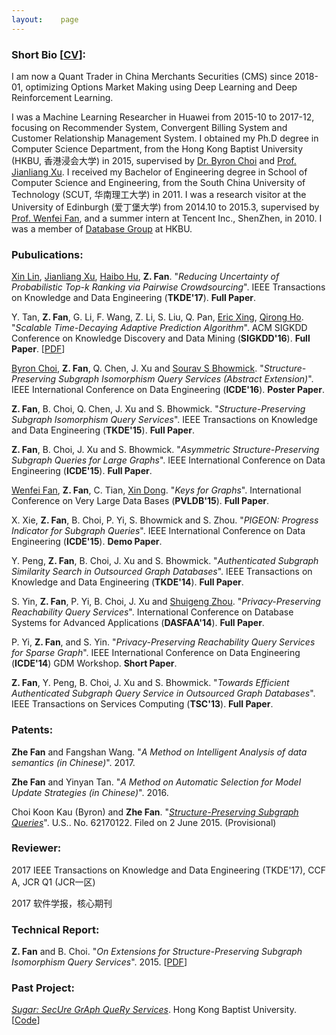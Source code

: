 ```yaml
---
layout:    page
---
```


### **Short Bio** [[CV](/doc/cv.pdf)]:


I am now a Quant Trader in China Merchants Securities (CMS) since 2018-01, optimizing Options Market Making using Deep Learning and Deep Reinforcement Learning.  

I was a Machine Learning Researcher in Huawei from 2015-10 to 2017-12, focusing on Recommender System, Convergent Billing System and Customer Relationship Management System. 
I obtained my Ph.D degree in Computer Science Department, from the Hong Kong Baptist University (HKBU, 香港浸会大学) in 2015, supervised by [Dr. Byron Choi](http://www.comp.hkbu.edu.hk/~bchoi/) and [Prof. Jianliang Xu](http://www.comp.hkbu.edu.hk/~xujl/). 
I received my Bachelor of Engineering degree in School of Computer Science and Engineering, from the South China University of Technology (SCUT, 华南理工大学) in 2011. 
I was a research visitor at the University of Edinburgh (爱丁堡大学) from 2014.10 to 2015.3, supervised by [Prof. Wenfei Fan](http://homepages.inf.ed.ac.uk/wenfei/), and a summer intern at Tencent Inc., ShenZhen, in 2010. 
I was a member of [Database Group](http://www.comp.hkbu.edu.hk/~db/) at HKBU. 

### **Pubulications**:

[Xin Lin](http://faculty.ecnu.edu.cn/s/861/main.jspy), [Jianliang Xu](http://www.comp.hkbu.edu.hk/~xujl/), 
[Haibo Hu](http://www.haibohu.org/wordpress/), **Z. Fan**. 
"*Reducing Uncertainty of Probabilistic Top-k Ranking via Pairwise Crowdsourcing*". 
IEEE Transactions on Knowledge and Data Engineering (**TKDE'17**). **Full Paper**.

Y. Tan, **Z. Fan**, G. Li, F. Wang, Z. Li, S. Liu, Q. Pan, [Eric Xing](http://www.cs.cmu.edu/~epxing/), [Qirong Ho](https://sites.google.com/site/hoqirong). "*Scalable Time-Decaying Adaptive Prediction Algorithm*". 
ACM SIGKDD Conference on Knowledge Discovery and Data Mining (**SIGKDD'16**). **Full Paper**. [[PDF](/doc/tdap_kdd16.pdf)]

[Byron Choi](http://www.comp.hkbu.edu.hk/~bchoi/), **Z. Fan**, Q. Chen, J. Xu and [Sourav S Bhowmick](http://www.cais.ntu.edu.sg/assourav/). "*Structure-Preserving Subgraph Isomorphism Query Services (Abstract Extension)*". 
IEEE International Conference on Data Engineering (**ICDE'16**). **Poster Paper**.

**Z. Fan**, B. Choi, Q. Chen, J. Xu and S. Bhowmick. "*Structure-Preserving Subgraph Isomorphism Query Services*". 
IEEE Transactions on Knowledge and Data Engineering (**TKDE'15**). **Full Paper**.

**Z. Fan**, B. Choi, J. Xu and S. Bhowmick. "*Asymmetric Structure-Preserving Subgraph Queries for Large Graphs*". 
IEEE International Conference on Data Engineering (**ICDE'15**). **Full Paper**.

[Wenfei Fan](http://homepages.inf.ed.ac.uk/wenfei/), **Z. Fan**, C. Tian, [Xin Dong](http://lunadong.com). "*Keys for Graphs*". 
International Conference on Very Large Data Bases (**PVLDB'15**). **Full Paper**.

X. Xie, **Z. Fan**, B. Choi, P. Yi, S. Bhowmick and S. Zhou. "*PIGEON: Progress Indicator for Subgraph Queries*". 
IEEE International Conference on Data Engineering (**ICDE'15**). **Demo Paper**.

Y. Peng, **Z. Fan**, B. Choi, J. Xu and S. Bhowmick. "*Authenticated Subgraph Similarity Search in Outsourced Graph Databases*". 
IEEE Transactions on Knowledge and Data Engineering (**TKDE'14**). **Full Paper**.

S. Yin, **Z. Fan**, P. Yi, B. Choi, J. Xu and [Shuigeng Zhou](http://admis.fudan.edu.cn/~sgzhou/). "*Privacy-Preserving Reachability Query Services*". 
International Conference on Database Systems for Advanced Applications (**DASFAA'14**). **Full Paper**.

P. Yi, **Z. Fan**, and S. Yin. "*Privacy-Preserving Reachability Query Services for Sparse Graph*". 
IEEE International Conference on Data Engineering (**ICDE'14**) GDM Workshop. **Short Paper**.

**Z. Fan**, Y. Peng, B. Choi, J. Xu and S. Bhowmick. "*Towards Efficient Authenticated Subgraph Query Service in Outsourced Graph Databases*". 
IEEE Transactions on Services Computing (**TSC'13**). **Full Paper**.

### **Patents**:

**Zhe Fan** and Fangshan Wang. "*A Method on Intelligent Analysis of data semantics (in Chinese)*". 2017. 

**Zhe Fan** and Yinyan Tan. "*A Method on Automatic Selection for Model Update Strategies (in Chinese)*". 2016. 

Choi Koon Kau (Byron) and **Zhe Fan**. "[*Structure-Preserving Subgraph Queries*](http://www.comp.hkbu.edu.hk/~bchoi/Summary%20of%20the%20US%20Patent%20titled%20Structure%20Preserving%20Subgraph%20Queries.pdf)". U.S.. No. 62170122. Filed on 2 June 2015. (Provisional)

### **Reviewer**:

2017 IEEE Transactions on Knowledge and Data Engineering (TKDE'17), CCF A, JCR Q1 (JCR一区)

2017 软件学报，核心期刊

### **Technical Report**: 

**Z. Fan** and B. Choi. "*On Extensions for Structure-Preserving Subgraph Isomorphism Query Services*". 2015. [[PDF]((/doc/ESPSUBISO.pdf))] 

### **Past Project**:

[*Sugar: SecUre GrAph QueRy Services*](http://www.comp.hkbu.edu.hk/~bchoi/sugar.html). Hong Kong Baptist University. [[Code](/ppsubiso/code.zip)]


